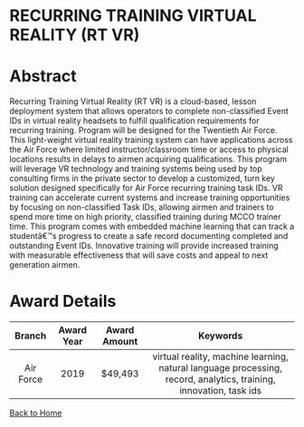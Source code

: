 
RECURRING TRAINING VIRTUAL REALITY (RT VR)
==========================================

# Abstract


Recurring Training Virtual Reality (RT VR) is a cloud-based, lesson deployment system that allows operators to complete non-classified Event IDs in virtual reality headsets to fulfill qualification requirements for recurring training. Program will be designed for the Twentieth Air Force. This light-weight virtual reality training system can have applications across the Air Force where limited instructor/classroom time or access to physical locations results in delays to airmen acquiring qualifications. This program will leverage VR technology and training systems being used by top consulting firms in the private sector to develop a customized, turn key solution designed specifically for Air Force recurring training task IDs. VR training can accelerate current systems and increase training opportunities by focusing on non-classified Task IDs, allowing airmen and trainers to spend more time on high priority, classified training during MCCO trainer time. This program comes with embedded machine learning that can track a studentâ€™s progress to create a safe record documenting completed and outstanding Event IDs. Innovative training will provide increased training with measurable effectiveness that will save costs and appeal to next generation airmen.  

# Award Details

|Branch|Award Year|Award Amount|Keywords|
| :---: | :---: | :---: | :---: |
|Air Force|2019|$49,493|virtual reality, machine learning, natural language processing, record, analytics, training, innovation, task ids|
  
  


[Back to Home](https://github.com/chrischow/dod_sbir_awards/DJ/#1559)